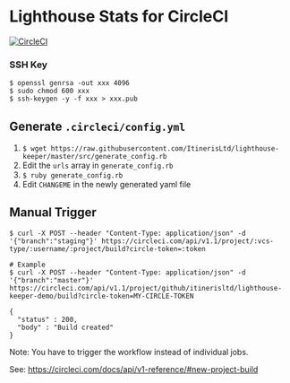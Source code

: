 # Lighthouse Stats for CircleCI

[![CircleCI](https://circleci.com/gh/ItinerisLtd/lighthouse-keeper.svg?style=svg)](https://circleci.com/gh/ItinerisLtd/lighthouse-keeper)

### SSH Key

```sh-session
$ openssl genrsa -out xxx 4096
$ sudo chmod 600 xxx
$ ssh-keygen -y -f xxx > xxx.pub
```

## Generate `.circleci/config.yml`

1. `$ wget https://raw.githubusercontent.com/ItinerisLtd/lighthouse-keeper/master/src/generate_config.rb`
1. Edit the `urls` array in `generate_config.rb`
1. `$ ruby generate_config.rb`
1. Edit `CHANGEME` in the newly generated yaml file

## Manual Trigger

```sh-session
$ curl -X POST --header "Content-Type: application/json" -d '{"branch":"staging"}' https://circleci.com/api/v1.1/project/:vcs-type/:username/:project/build?circle-token=:token

# Example
$ curl -X POST --header "Content-Type: application/json" -d '{"branch":"master"}' https://circleci.com/api/v1.1/project/github/itinerisltd/lighthouse-keeper-demo/build?circle-token=MY-CIRCLE-TOKEN

{
  "status" : 200,
  "body" : "Build created"
}
```

Note: You have to trigger the workflow instead of individual jobs.

See: https://circleci.com/docs/api/v1-reference/#new-project-build
